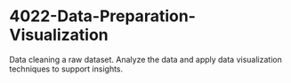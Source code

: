 # 4022-Data-Preparation-Visualization
Data cleaning a raw dataset. Analyze the data and apply data visualization techniques to support insights.
